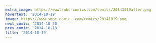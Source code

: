 ```yaml
---
extra_image: https://www.smbc-comics.com/comics/20141019after.png
hovertext: '2014-10-19'
image: https://www.smbc-comics.com/comics/20141019.png
next_comic: '2014-10-20'
prev_comic: '2014-10-18'
title: '2014-10-19'
---
```


